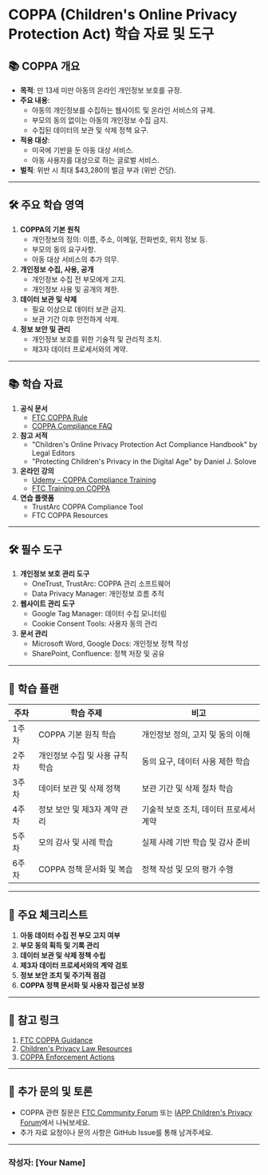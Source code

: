 # COPPA (Children's Online Privacy Protection Act) 학습 자료 및 도구

## 📚 COPPA 개요
- **목적**: 만 13세 미만 아동의 온라인 개인정보 보호를 규정.
- **주요 내용**:
  - 아동의 개인정보를 수집하는 웹사이트 및 온라인 서비스의 규제.
  - 부모의 동의 없이는 아동의 개인정보 수집 금지.
  - 수집된 데이터의 보관 및 삭제 정책 요구.
- **적용 대상**:
  - 미국에 기반을 둔 아동 대상 서비스.
  - 아동 사용자를 대상으로 하는 글로벌 서비스.
- **벌칙**: 위반 시 최대 $43,280의 벌금 부과 (위반 건당).

---

## 🛠️ 주요 학습 영역
1. **COPPA의 기본 원칙**
   - 개인정보의 정의: 이름, 주소, 이메일, 전화번호, 위치 정보 등.
   - 부모의 동의 요구사항.
   - 아동 대상 서비스의 추가 의무.
2. **개인정보 수집, 사용, 공개**
   - 개인정보 수집 전 부모에게 고지.
   - 개인정보 사용 및 공개의 제한.
3. **데이터 보관 및 삭제**
   - 필요 이상으로 데이터 보관 금지.
   - 보관 기간 이후 안전하게 삭제.
4. **정보 보안 및 관리**
   - 개인정보 보호를 위한 기술적 및 관리적 조치.
   - 제3자 데이터 프로세서와의 계약.

---

## 📚 학습 자료
1. **공식 문서**
   - [FTC COPPA Rule](https://www.ftc.gov/legal-library/browse/rules/childrens-online-privacy-protection-rule-coppa)
   - [COPPA Compliance FAQ](https://www.ftc.gov/tips-advice/business-center/privacy-and-security/children%27s-privacy)
2. **참고 서적**
   - "Children's Online Privacy Protection Act Compliance Handbook" by Legal Editors
   - "Protecting Children's Privacy in the Digital Age" by Daniel J. Solove
3. **온라인 강의**
   - [Udemy - COPPA Compliance Training](https://www.udemy.com/)
   - [FTC Training on COPPA](https://www.ftc.gov/)
4. **연습 플랫폼**
   - TrustArc COPPA Compliance Tool
   - FTC COPPA Resources

---

## 🛠️ 필수 도구
1. **개인정보 보호 관리 도구**
   - OneTrust, TrustArc: COPPA 관리 소프트웨어
   - Data Privacy Manager: 개인정보 흐름 추적
2. **웹사이트 관리 도구**
   - Google Tag Manager: 데이터 수집 모니터링
   - Cookie Consent Tools: 사용자 동의 관리
3. **문서 관리**
   - Microsoft Word, Google Docs: 개인정보 정책 작성
   - SharePoint, Confluence: 정책 저장 및 공유

---

## 📝 학습 플랜
| 주차  | 학습 주제                           | 비고                                  |
|-------|------------------------------------|---------------------------------------|
| 1주차 | COPPA 기본 원칙 학습               | 개인정보 정의, 고지 및 동의 이해      |
| 2주차 | 개인정보 수집 및 사용 규칙 학습    | 동의 요구, 데이터 사용 제한 학습      |
| 3주차 | 데이터 보관 및 삭제 정책           | 보관 기간 및 삭제 절차 학습           |
| 4주차 | 정보 보안 및 제3자 계약 관리       | 기술적 보호 조치, 데이터 프로세서 계약|
| 5주차 | 모의 감사 및 사례 학습            | 실제 사례 기반 학습 및 감사 준비      |
| 6주차 | COPPA 정책 문서화 및 복습          | 정책 작성 및 모의 평가 수행           |

---

## 📑 주요 체크리스트
1. **아동 데이터 수집 전 부모 고지 여부**
2. **부모 동의 획득 및 기록 관리**
3. **데이터 보관 및 삭제 정책 수립**
4. **제3자 데이터 프로세서와의 계약 검토**
5. **정보 보안 조치 및 주기적 점검**
6. **COPPA 정책 문서화 및 사용자 접근성 보장**

---

## 📌 참고 링크
1. [FTC COPPA Guidance](https://www.ftc.gov/business-guidance/resources/complying-coppa-frequently-asked-questions)
2. [Children's Privacy Law Resources](https://iapp.org/resources/article/us-childrens-online-privacy-protection-act-coppa/)
3. [COPPA Enforcement Actions](https://www.ftc.gov/enforcement/cases-proceedings/topics/childrens-privacy-coppa)

---

## 💬 추가 문의 및 토론
- COPPA 관련 질문은 [FTC Community Forum](https://www.ftc.gov/) 또는 [IAPP Children's Privacy Forum](https://iapp.org/)에서 나눠보세요.
- 추가 자료 요청이나 문의 사항은 GitHub Issue를 통해 남겨주세요.

---

### 작성자: **[Your Name]**
